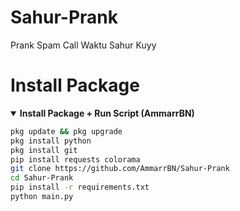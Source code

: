 # Sahur-Prank
Prank Spam Call Waktu Sahur Kuyy

# Install Package
<details open>
  <summary><strong> Install Package + Run Script (AmmarrBN)</strong></summary>

  ```bash
  pkg update && pkg upgrade
  pkg install python
  pkg install git
  pip install requests colorama
  git clone https://github.com/AmmarrBN/Sahur-Prank
  cd Sahur-Prank
  pip install -r requirements.txt
  python main.py
  ```
  </details>
